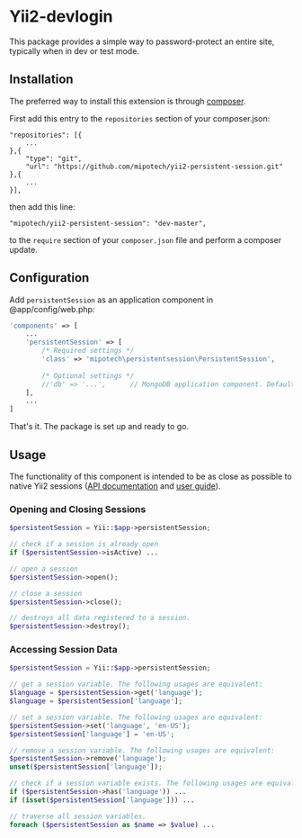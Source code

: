# Yii2-devlogin

This package provides a simple way to password-protect an entire site,
typically when in dev or test mode.

## Installation
The preferred way to install this extension is through [composer](http://getcomposer.org/download/).

First add this entry to the `repositories` section of your composer.json:

```
"repositories": [{
    ...
},{
    "type": "git",
    "url": "https://github.com/mipotech/yii2-persistent-session.git"
},{
    ...
}],
```

then add this line:

```
"mipotech/yii2-persistent-session": "dev-master",
```

to the `require` section of your `composer.json` file and perform a composer update.

## Configuration

Add `persistentSession` as an application component in @app/config/web.php:

```php
'components' => [
    ...
    'persistentSession' => [
        /* Required settings */
        'class' => 'mipotech\persistentsession\PersistentSession',
        
        /* Optional settings */
        //'db' => '...',      // MongoDB application component. Defaults to mongodb
    ],
    ...
]
```

That's it. The package is set up and ready to go.

## Usage

The functionality of this component is intended to be as close as possible to native Yii2 sessions ([API documentation](http://www.yiiframework.com/doc-2.0/yii-web-session.html) and [user guide](http://www.yiiframework.com/doc-2.0/guide-runtime-sessions-cookies.html#sessions)).

### Opening and Closing Sessions

```php
$persistentSession = Yii::$app->persistentSession;

// check if a session is already open
if ($persistentSession->isActive) ...

// open a session
$persistentSession->open();

// close a session
$persistentSession->close();

// destroys all data registered to a session.
$persistentSession->destroy();
```

### Accessing Session Data


```php
$persistentSession = Yii::$app->persistentSession;

// get a session variable. The following usages are equivalent:
$language = $persistentSession->get('language');
$language = $persistentSession['language'];

// set a session variable. The following usages are equivalent:
$persistentSession->set('language', 'en-US');
$persistentSession['language'] = 'en-US';

// remove a session variable. The following usages are equivalent:
$persistentSession->remove('language');
unset($persistentSession['language']);

// check if a session variable exists. The following usages are equivalent:
if ($persistentSession->has('language')) ...
if (isset($persistentSession['language'])) ...

// traverse all session variables.
foreach ($persistentSession as $name => $value) ...
```
